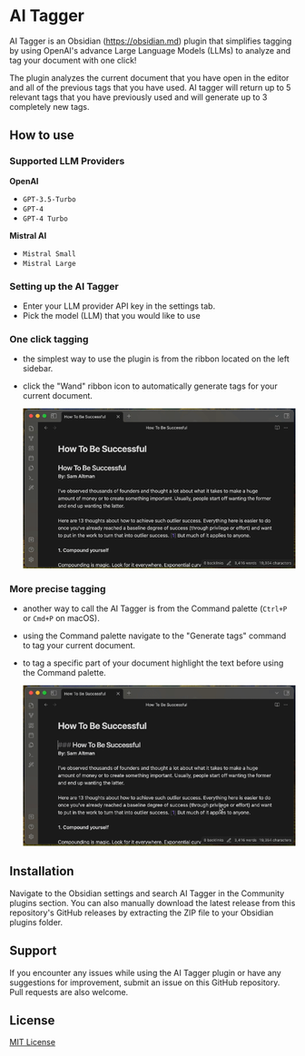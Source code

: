 # AI Tagger
AI Tagger is an Obsidian (https://obsidian.md) plugin that simplifies tagging by using OpenAI's advance Large Language Models (LLMs) to analyze and tag your document with one click! 

The plugin analyzes the current document that you have open in the editor and all of the previous tags that you have used. AI tagger will return up to 5 relevant tags that you have previously used and will generate up to 3 completely new tags.

## How to use

### Supported LLM Providers
**OpenAI**
- `GPT-3.5-Turbo`
- `GPT-4`
- `GPT-4 Turbo`

**Mistral AI**
- `Mistral Small`
- `Mistral Large`

### Setting up the AI Tagger
- Enter your LLM provider API key in the settings tab. 
- Pick the model (LLM) that you would like to use

### One click tagging
- the simplest way to use the plugin is from the ribbon located on the left sidebar.
- click the "Wand" ribbon icon to automatically generate tags for your current document.

    ![One click tagging](images/one_click_tagging.gif)

### More precise tagging
- another way to call the AI Tagger is from the Command palette (`Ctrl+P` or `Cmd+P` on macOS).
- using the Command palette navigate to the "Generate tags" command to tag your current document.
- to tag a specific part of your document highlight the text before using the Command palette.

    ![Command palette tagging](images/command_palette_tagging.gif)

## Installation
Navigate to the Obsidian settings and search AI Tagger in the Community plugins section. You can also manually download the latest release from this repository's GitHub releases by extracting the ZIP file to your Obsidian plugins folder.

## Support
If you encounter any issues while using the AI Tagger plugin or have any suggestions for improvement, submit an issue on this GitHub repository. Pull requests are also welcome.

## License
[MIT License](LICENSE)
